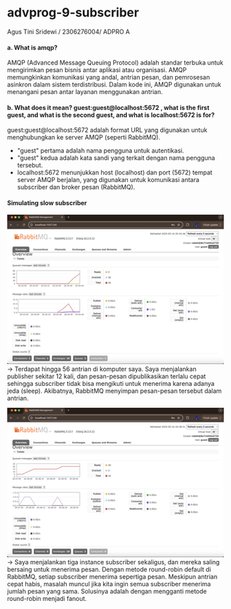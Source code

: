 # advprog-9-subscriber
Agus Tini Sridewi / 2306276004/ ADPRO A

#### a. What is amqp?

AMQP (Advanced Message Queuing Protocol) adalah standar terbuka untuk mengirimkan pesan bisnis antar aplikasi atau organisasi. AMQP memungkinkan komunikasi yang andal, antrian pesan, dan pemrosesan asinkron dalam sistem terdistribusi. Dalam kode ini, AMQP digunakan untuk menangani pesan antar layanan menggunakan antrian.

#### b. What does it mean? guest:guest@localhost:5672 , what is the first guest, and what is the second guest, and what is localhost:5672 is for?

guest:guest@localhost:5672 adalah format URL yang digunakan untuk menghubungkan ke server AMQP (seperti RabbitMQ).
- "guest" pertama adalah nama pengguna untuk autentikasi.
- "guest" kedua adalah kata sandi yang terkait dengan nama pengguna tersebut.
- localhost:5672 menunjukkan host (localhost) dan port (5672) tempat server AMQP berjalan, yang digunakan untuk komunikasi antara subscriber dan broker pesan (RabbitMQ).

#### Simulating slow subscriber
![alt text](image-1.png)
-> Terdapat hingga 56 antrian di komputer saya. Saya menjalankan publisher sekitar 12 kali, dan pesan-pesan dipublikasikan terlalu cepat sehingga subscriber tidak bisa mengikuti untuk menerima karena adanya jeda (sleep). Akibatnya, RabbitMQ menyimpan pesan-pesan tersebut dalam antrian.

![alt text](image.png)
-> Saya menjalankan tiga instance subscriber sekaligus, dan mereka saling bersaing untuk menerima pesan. Dengan metode round-robin default di RabbitMQ, setiap subscriber menerima sepertiga pesan. Meskipun antrian cepat habis, masalah muncul jika kita ingin semua subscriber menerima jumlah pesan yang sama. Solusinya adalah dengan mengganti metode round-robin menjadi fanout.
